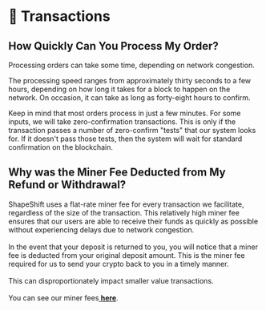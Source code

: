 # 🎁 Transactions

## How Quickly Can You Process My Order?

Processing orders can take some time, depending on network congestion.

The processing speed ranges from approximately thirty seconds to a few hours, depending on how long it takes for a block to happen on the network. On occasion, it can take as long as forty-eight hours to confirm.

Keep in mind that most orders process in just a few minutes. For some inputs, we will take zero-confirmation transactions. This is only if the transaction passes a number of zero-confirm "tests" that our system looks for. If it doesn't pass those tests, then the system will wait for standard confirmation on the blockchain.



## Why was the Miner Fee Deducted from My Refund or Withdrawal?

ShapeShift uses a flat-rate miner fee for every transaction we facilitate, regardless of the size of the transaction. This relatively high miner fee ensures that our users are able to receive their funds as quickly as possible without experiencing delays due to network congestion.\
\
In the event that your deposit is returned to you, you will notice that a miner fee is deducted from your original deposit amount. This is the miner fee required for us to send your crypto back to you in a timely manner.\
\
This can disproportionately impact smaller value transactions.\
\
You can see our miner fees[ **here**](https://info.shapeshift.io/miner-fee/).

